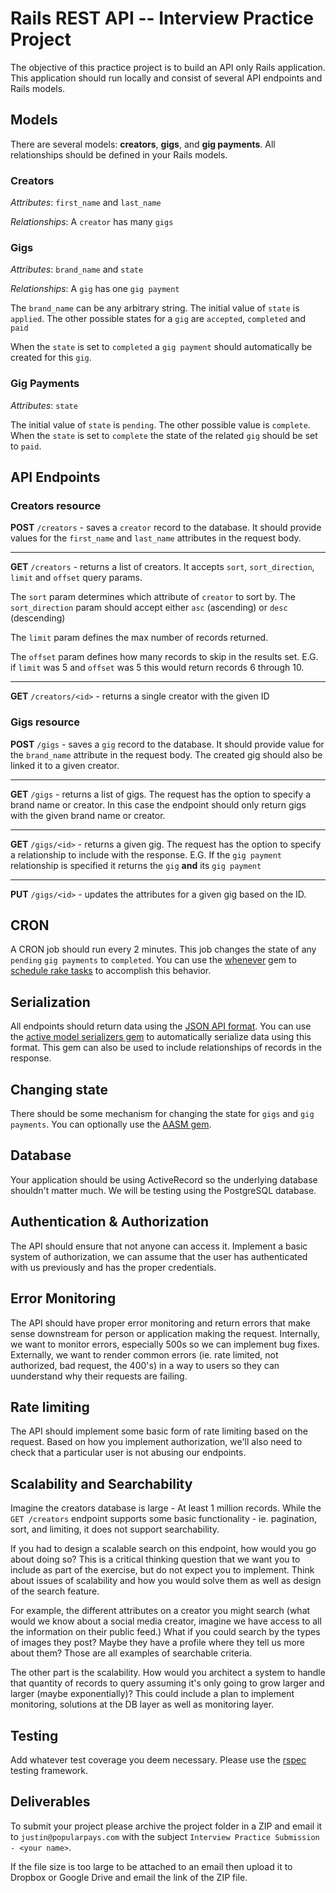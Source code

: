 # Rails REST API -- Interview Practice Project
The objective of this practice project is to build an API only Rails application. This application should run locally and consist of several API endpoints and Rails models.

## Models

There are several models: **creators**, **gigs**, and **gig payments**. All relationships should be defined in your Rails models.

### Creators

_Attributes_: `first_name` and `last_name`

_Relationships_: A `creator` has many `gigs`

### Gigs

_Attributes_: `brand_name` and `state`

_Relationships_: A `gig` has one `gig payment`

The `brand_name` can be any arbitrary string. The initial value of `state` is `applied`. The other possible states for a `gig` are `accepted`, `completed` and `paid`

When the `state` is set to `completed` a `gig payment` should automatically be created for this `gig`.

### Gig Payments

_Attributes_: `state`

The initial value of `state` is `pending`. The other possible value is `complete`. When the `state` is set to `complete` the state of the related `gig` should be set to `paid`.

## API Endpoints

### Creators resource

**POST** `/creators` - saves a `creator` record to the database. It should provide values for the `first_name` and `last_name` attributes in the request body.

---

**GET** `/creators` - returns a list of creators. It accepts `sort`, `sort_direction`, `limit` and `offset` query params.

The `sort` param determines which attribute of `creator` to sort by. The `sort_direction` param should accept either `asc` (ascending) or `desc` (descending)

The `limit` param defines the max number of records returned.

The `offset` param defines how many records to skip in the results set. E.G. if `limit` was 5 and `offset` was 5 this would return records 6 through 10.

---

**GET** `/creators/<id>` - returns a single creator with the given ID

### Gigs resource

**POST** `/gigs` - saves a `gig` record to the database. It should provide value for the `brand_name` attribute in the request body. The created gig should also be linked it to a given creator.

---

**GET** `/gigs` - returns a list of gigs. The request has the option to specify a brand name or creator. In this case the endpoint should only return gigs with the given brand name or creator.

---

**GET** `/gigs/<id>` - returns a given gig. The request has the option to specify a relationship to include with the response. E.G. If the `gig payment` relationship is specified it returns the `gig` **and** its `gig payment`

---

**PUT** `/gigs/<id>` - updates the attributes for a given gig based on the ID.

## CRON

A CRON job should run every 2 minutes. This job changes the state of any `pending` `gig payments` to `completed`. You can use the [whenever](https://github.com/javan/whenever) gem to [schedule rake tasks](https://dev.to/risafj/cron-jobs-in-rails-a-simple-guide-to-actually-using-the-whenever-gem-now-with-tasks-2omi) to accomplish this behavior.

## Serialization

All endpoints should return data using the [JSON API format](https://jsonapi.org/). You can use the [active model serializers gem](https://github.com/rails-api/active_model_serializers) to automatically serialize data using this format. This gem can also be used to include relationships of records in the response.

## Changing state

There should be some mechanism for changing the state for `gigs` and `gig payments`. You can optionally use the [AASM gem](https://github.com/aasm/aasm).

## Database

Your application should be using ActiveRecord so the underlying database shouldn't matter much. We will be testing using the PostgreSQL database.

## Authentication & Authorization

The API should ensure that not anyone can access it. Implement a basic system of authorization, we can assume that the user has authenticated with us previously and has the proper credentials.

## Error Monitoring

The API should have proper error monitoring and return errors that make sense downstream for person or application making the request. Internally, we want to monitor errors, especially 500s so we can implement bug fixes. Externally, we want to render common errors (ie. rate limited, not authorized, bad request, the 400's) in a way to users so they can uunderstand why their requests are failing.

## Rate limiting

The API should implement some basic form of rate limiting based on the request. Based on how you implement authorization, we'll also need to check that a particular user is not abusing our endpoints.

## Scalability and Searchability

Imagine the creators database is large - At least 1 million records. While the `GET /creators` endpoint supports some basic functionality - ie. pagination, sort, and limiting, it does not support searchability.

If you had to design a scalable search on this endpoint, how would you go about doing so? This is a critical thinking question that we want you to include as part of the exercise, but do not expect you to implement. Think about issues of scalability and how you would solve them as well as design of the search feature.

For example, the different attributes on a creator you might search (what would we know about a social media creator, imagine we have access to all the information on their public feed.) What if you could search by the types of images they post? Maybe they have a profile where they tell us more about them? Those are all examples of searchable criteria.

The other part is the scalability. How would you architect a system to handle that quantity of records to query assuming it's only going to grow larger and larger (maybe exponentially)? This could include a plan to implement monitoring, solutions at the DB layer as well as monitoring layer.

## Testing

Add whatever test coverage you deem necessary. Please use the [rspec](https://github.com/rspec/rspec-rails) testing framework.

## Deliverables

To submit your project please archive the project folder in a ZIP and email it to `justin@popularpays.com` with the subject `Interview Practice Submission - <your name>`.

If the file size is too large to be attached to an email then upload it to Dropbox or Google Drive and email the link of the ZIP file.
